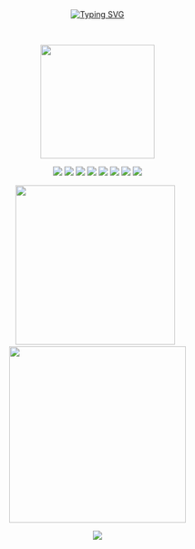
&nbsp;
<p align="center"><a href="[https://git.io/typing-svg](https://github.com/ahalpha/readme-typing-svg)"><img src="https://readme-typing-svg.demolab.com?font=Fira+Code&pause=1000&center=true&vCenter=true&repeat=true&width=400&size=40&color=000000&lines=HoLlA%C2%A1+i%60m+v%C4%93%D1%8F.%CE%B1!;1`w SiEEplnG n0w!" alt="Typing SVG" /></a></p>

&nbsp;
<p align="center"><img src="https://quotes-github-readme.vercel.app/api?type=horizontal&theme=light" height=200></p>

<p align="center"><img src="https://img.shields.io/badge/c%23-%23239120.svg?style=for-the-badge&logo=c-sharp&logoColor=white"> <img src="https://img.shields.io/badge/c++-%2300599C.svg?style=for-the-badge&logo=c%2B%2B&logoColor=white"> <img src="https://img.shields.io/badge/python-3670A0?style=for-the-badge&logo=python&logoColor=ffdd54"> <img src="https://img.shields.io/badge/markdown-%23000000.svg?style=for-the-badge&logo=markdown&logoColor=white"> <img src="https://img.shields.io/badge/javascript-%23323330.svg?style=for-the-badge&logo=javascript&logoColor=%23F7DF1E"> <img src="https://img.shields.io/badge/css3-%231572B6.svg?style=for-the-badge&logo=css3&logoColor=white"> <img src="https://img.shields.io/badge/java-%23ED8B00.svg?style=for-the-badge&logo=java&logoColor=white"> <img src="https://img.shields.io/badge/html5-%23E34F26.svg?style=for-the-badge&logo=html5&logoColor=white">

<p align="center"><img src="https://github-readme-stats.vercel.app/api?username=AhAlpha&theme=default&hide_border=false&include_all_commits=false&count_private=false" width=280>&nbsp;&nbsp;<img src="https://github-readme-streak-stats.herokuapp.com/?user=AhAlpha&theme=default&hide_border=false" width=310></p>

<p align="center"><img src="https://www.dmoe.cc/random.php" style="max-width: 100%; max-height: 100%;"></p>
